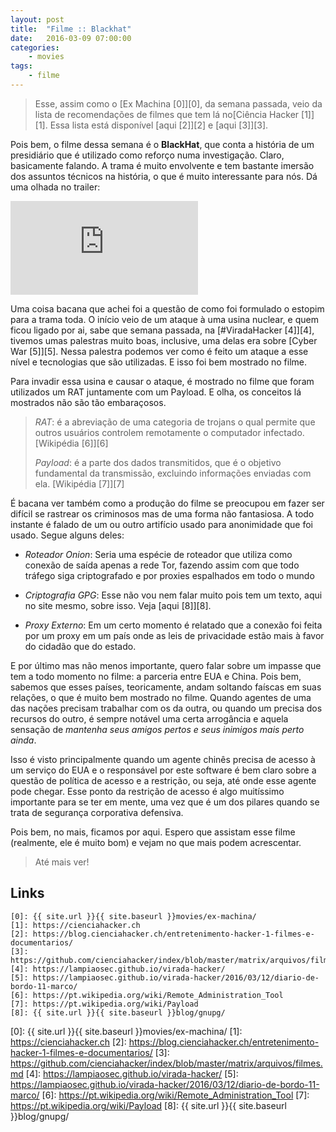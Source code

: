 ```yaml
---
layout: post
title:	"Filme :: Blackhat"
date:	2016-03-09 07:00:00
categories:
    - movies
tags:
    - filme
---
```


> Esse, assim como o [Ex Machina \[0\]][0], da semana passada, veio da lista de recomendações de filmes que tem lá no[Ciência Hacker \[1\]][1]. Essa lista está disponível [aqui \[2\]][2] e [aqui \[3\]][3].

Pois bem, o filme dessa semana é o **BlackHat**, que conta a história de um presidiário que é utilizado como reforço numa investigação. Claro, basicamente falando. A trama é muito envolvente e tem bastante imersão dos assuntos técnicos na história, o que é muito interessante para nós. Dá uma olhada no trailer:

<iframe src="https://www.youtube.com/embed/jZ1ZDlLImF8" frameborder="0" allowfullscreen></iframe>

Uma coisa bacana que achei foi a questão de como foi formulado o estopim para a trama toda. O início veio de um ataque à uma usina nuclear, e quem ficou ligado por ai, sabe que semana passada, na [#ViradaHacker \[4\]][4], tivemos umas palestras muito boas, inclusive, uma delas era sobre [Cyber War \[5\]][5]. Nessa palestra podemos ver como é feito um ataque a esse nível e tecnologias que são utilizadas. E isso foi bem mostrado no filme. 

Para invadir essa usina e causar o ataque, é mostrado no filme que foram utilizados um RAT juntamente com um Payload. E olha, os conceitos lá mostrados não são tão embaraçosos.

> *RAT*: é a abreviação de uma categoria de trojans o qual permite que outros usuários controlem remotamente o computador infectado. [Wikipédia \[6\]][6]
>
> *Payload*: é a parte dos dados transmitidos, que é o objetivo fundamental da transmissão, excluindo informações enviadas com ela. [Wikipédia \[7\]][7]

É bacana ver também como a produção do filme se preocupou em fazer ser difícil se rastrear os criminosos mas de uma forma não fantasiosa. A todo instante é falado de um ou outro artifício usado para anonimidade que foi usado. Segue alguns deles:

* *Roteador Onion*: Seria uma espécie de roteador que utiliza como conexão de saída apenas a rede Tor, fazendo assim com que todo tráfego siga criptografado e por proxies espalhados em todo o mundo

* *Criptografia GPG*: Esse não vou nem falar muito pois tem um texto, aqui no site mesmo, sobre isso. Veja [aqui \[8\]][8].

* *Proxy Externo*: Em um certo momento é relatado que a conexão foi feita por um proxy em um país onde as leis de privacidade estão mais à favor do cidadão que do estado.

E por último mas não menos importante, quero falar sobre um impasse que tem a todo momento no filme: a parceria entre EUA e China. Pois bem, sabemos que esses países, teoricamente, andam soltando faíscas em suas relações, o que é muito bem mostrado no filme. Quando agentes de uma das nações precisam trabalhar com os da outra, ou quando um precisa dos recursos do outro, é sempre notável uma certa arrogância e aquela sensação de *mantenha seus amigos pertos e seus inimigos mais perto ainda*.

Isso é visto principalmente quando um agente chinês precisa de acesso à um serviço do EUA e o responsável por este software é bem claro sobre a questão de política de acesso e a restrição, ou seja, até onde esse agente pode chegar. Esse ponto da restrição de acesso é algo muitíssimo importante para se ter em mente, uma vez que é um dos pilares quando se trata de segurança corporativa defensiva.

Pois bem, no mais, ficamos por aqui. Espero que assistam esse filme (realmente, ele é muito bom) e vejam no que mais podem acrescentar.

> Até mais ver!

## Links

~~~
[0]: {{ site.url }}{{ site.baseurl }}movies/ex-machina/
[1]: https://cienciahacker.ch
[2]: https://blog.cienciahacker.ch/entretenimento-hacker-1-filmes-e-documentarios/
[3]: https://github.com/cienciahacker/index/blob/master/matrix/arquivos/filmes.md
[4]: https://lampiaosec.github.io/virada-hacker/
[5]: https://lampiaosec.github.io/virada-hacker/2016/03/12/diario-de-bordo-11-marco/
[6]: https://pt.wikipedia.org/wiki/Remote_Administration_Tool
[7]: https://pt.wikipedia.org/wiki/Payload
[8]: {{ site.url }}{{ site.baseurl }}blog/gnupg/
~~~

[0]: {{ site.url }}{{ site.baseurl }}movies/ex-machina/
[1]: https://cienciahacker.ch
[2]: https://blog.cienciahacker.ch/entretenimento-hacker-1-filmes-e-documentarios/
[3]: https://github.com/cienciahacker/index/blob/master/matrix/arquivos/filmes.md
[4]: https://lampiaosec.github.io/virada-hacker/
[5]: https://lampiaosec.github.io/virada-hacker/2016/03/12/diario-de-bordo-11-marco/
[6]: https://pt.wikipedia.org/wiki/Remote_Administration_Tool
[7]: https://pt.wikipedia.org/wiki/Payload
[8]: {{ site.url }}{{ site.baseurl }}blog/gnupg/

